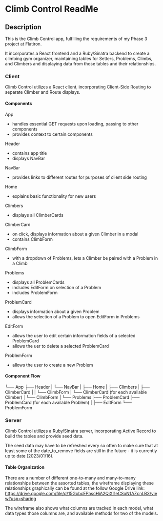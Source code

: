 # Climb Control ReadMe


## Description

This is the Climb Control app, fulfilling the requirements of my Phase 3 project at Flatiron.

It incorporates a React frontend and a Ruby/Sinatra backend to create a climbing gym organizer, maintaining tables for Setters, Problems, Climbs, and Climbers and displaying data from those tables and their relationships. 

### Client

Climb Control utilizes a React client, incorporating Client-Side Routing to separate Climber and Route displays.

#### Components

App
 - handles essential GET requests upon loading, passing to other components
 - provides context to certain components

Header
 - contains app title
 - displays NavBar

NavBar
 - provides links to different routes for purposes of client side routing

Home
 - explains basic functionality for new users

Climbers
 - displays all ClimberCards

ClimberCard
 - on click, displays information about a given Climber in a modal 
 - contains ClimbForm

ClimbForm
 - with a dropdown of Problems, lets a Climber be paired with a Problem in a Climb

Problems
 - displays all ProblemCards
 - includes EditForm on selection of a Problem
 - includes ProblemForm

ProblemCard
 - displays information about a given Problem
 - allows the selection of a Problem to open EditForm in Problems

EditForm
 - allows the user to edit certain information fields of a selected ProblemCard
 - allows the uer to delete a selected ProblemCard
 
ProblemForm
 - allows the user to create a new Problem

#### Component Flow
└── App
    ├── Header
    |   └── NavBar
    |
    ├── Home
    |
    ├── Climbers
    |   ├── ClimberCard
    |   |    └── ClimbForm
    |   └── ClimberCard (for each available Climber)
    |        └── ClimbForm
    |
    └── Problems
        ├── ProblemCard
        ├── ProblemCard (for each available Problem)
        |
        ├── EditForm
        └── ProblemForm


### Server

Climb Control utilizes a Ruby/Sinatra server, incorporating Active Record to build the tables and provide seed data. 

The seed data may have to be refreshed every so often to make sure that at least some of the date_to_remove fields are still in the future - it is currently up to date (2023/01/16).

#### Table Organization

There are a number of different one-to-many and many-to-many relationships between the assorted tables, the wireframe displaying these relationships graphically can be found at the follow Google Drive link: 
https://drive.google.com/file/d/15GobcEPascHiA2QiXl1eCSoN1AZcnLB3/view?usp=sharing

The wireframe also shows what columns are tracked in each model, what data types those columns are, and available methods for two of the models. 